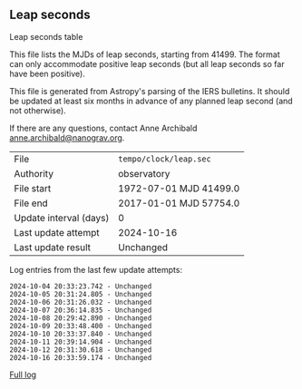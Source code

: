 
## Leap seconds

Leap seconds table

This file lists the MJDs of leap seconds, starting from 41499.
The format can only accommodate positive leap seconds (but all
leap seconds so far have been positive).

This file is generated from Astropy's parsing of the IERS
bulletins. It should be updated at least six months in advance
of any planned leap second (and not otherwise).

If there are any questions, contact Anne Archibald
<anne.archibald@nanograv.org>.

|     |     |
|:--- |:--- |
| File | `tempo/clock/leap.sec` |
| Authority | observatory |
| File start | 1972-07-01 MJD 41499.0 |
| File end | 2017-01-01 MJD 57754.0 |
| Update interval (days) | 0 |
| Last update attempt | 2024-10-16 |
| Last update result | Unchanged |

Log entries from the last few update attempts:
```
2024-10-04 20:33:23.742 - Unchanged
2024-10-05 20:31:24.805 - Unchanged
2024-10-06 20:31:26.032 - Unchanged
2024-10-07 20:36:14.835 - Unchanged
2024-10-08 20:29:42.890 - Unchanged
2024-10-09 20:33:48.400 - Unchanged
2024-10-10 20:33:37.840 - Unchanged
2024-10-11 20:39:14.904 - Unchanged
2024-10-12 20:31:30.618 - Unchanged
2024-10-16 20:33:59.174 - Unchanged
```
[Full log](https://raw.githubusercontent.com/ipta/pulsar-clock-corrections/main/log/tempo/clock/leap.sec.log)
